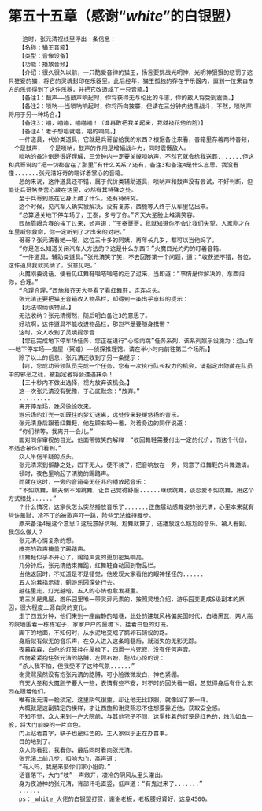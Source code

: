 # 第五十五章（感谢“_white_”的白银盟）
        这时，张元清视线里浮出一条信息：
       【名称：猫王音箱】
       【类型：音像设备】
       【功能：播放音频】
       【介绍：很久很久以前，一只酷爱音律的猫王，扬言要挑战光明神，光明神狠狠的惩罚了这只狂妄的猫，将它的灵魂封印在乐器里。此后经年，猫王孤独的存在于乐器内，直到一位来自东方的乐师得到了这件乐器，并把它改造成了一只音箱。】
       【备注1：鼓声——当鼓声响起时，你将获得无与伦比的斗志，你的敌人将受到震慑。】
       【备注2：唢呐——当唢呐响起时，你将所向披靡，但请在三分钟内结束战斗，不然，唢呐声将用于另一种场合。】
       【备注3：喵，喵喵，喵喵喵！（谁再敢把我关起来，我就挠花他的脸）】
       【备注4：老子想唱就唱，唱的响亮。】
       一件道具，代价类道具，它就是兵哥留给我的东西？根据备注来看，音箱里存着两种音频，一个是鼓声，一个是唢呐，鼓声的作用是增幅战斗力，同时震慑敌人。
       唢呐的备注倒是很好理解，三分钟内一定要关掉唢呐声，不然它就会给我送葬.......但这和兵哥说的“把一切都留在了那里”有什么关系？还有，备注3和备注4是什么意思，我没看懂.......张元清好奇的端详着掌心的音箱。
       总的来说，这件道具还不错，属于代价类辅助道具，唢呐声和鼓声没有尝试，不好判断，但能让兵哥煞费苦心藏在这里，必然有其特殊之处。
       至于兵哥到底在它身上藏了什么，还有待研究。
       这个时候，见汽车人确实被解决，没有复苏，西施等人终于从车里钻出来。
       “总算通关地下停车场了，王泰，多亏了你。”齐天大圣脸上堆满笑容。
       西施眉眼含春的挨了过来，娇声道：“王泰哥哥，我就知道你不会让我们失望。人家刚才在车里喊你救命，你一定听到了才出来的对吧。”
       哥哥？张元清看她一眼，这位三十多的阿姨，再年长几岁，都可以当他妈了。
       “你是怎么知道关闭汽车人方法的？这是什么东西？”火魔目光灼灼的盯着音箱。
       “一件道具，辅助类道具。”张元清笑了笑，不去回答第一个问题，道：“收获还不错，各位，这件道具我就笑纳了，没意见吧。”
       火魔刚要说话，便看见红舞鞋啪嗒啪嗒的走了过来，当即道：“事情是你解决的，东西归你，合理。”
       “合理合理。”西施和齐天大圣看了看红舞鞋，连连点头。
       张元清正要把猫王音箱收入物品栏，却得到一条出乎意料的提示：
       【无法收纳该物品。】
       无法收纳？张元清愕然，随后明白备注3的意思了。
       好坑啊，这件道具不能收进物品栏，那岂不是要随身携带？
       这时，众人收到了灵境提示音：
       【您已完成地下停车场任务，您正在进行“心惊肉跳”任务系列，该系列娱乐设施为：过山车——地下停车场——鬼屋（冥婚）——侦探推理馆。请在半小时内前往第三个场所。】
       除了以上的信息，张元清还收到了另一条提示：
       【叮，您成功带领队员完成一个任务，您有一次执行队长权力的机会，请指定出隐藏在队员中的邪恶之徒，被指定者将会遭遇抹杀！
       【三十秒内不做出选择，视为放弃该机会。】
       这一次张元清没有犹豫，于心底默念：“放弃。”
       .........
       离开停车场，晚风徐徐吹来。
       游乐场的灯光一如既往的梦幻迷离，远处传来轻缓悠扬的音乐。
       张元清身后跟着红舞鞋，他左顾右盼一番，对着身边的同伴说道：
       “你们稍等，我离开一会儿。”
       面对同伴审视的目光，他面带微笑的解释：“收回舞鞋需要付出一定的代价，而这个代价，不适合被你们看到。”
       众人半信半疑的点头。
       张元清来到僻静之处，四下无人，便不装了，把音响放在一旁，同意了红舞鞋的斗舞邀请。
       顿时，夜色里响起了清脆的踢踏声。
       而就在这时，一旁的音箱毫无征兆的播放起音乐：
       “不如跳舞，聊天倒不如跳舞，让自己觉得舒服......继续跳舞，谈恋爱不如跳舞，用这个方式相处......”
       ？什么情况，这家伙怎么突然播放音乐了.......正施展动感舞姿的张元清，心里本来就有些许羞耻，冷不丁的被歌声吓一跳，险些无法维持舞步。
       原来备注4是这个意思？这玩意好坑啊，尬舞就算了，还播放这么尴尬的音乐，被人看到，我怎么做人？
       张元清心情复杂的想。
       嘹亮的歌声掩盖了踢踏声。
       红舞鞋似乎不开心了，踢踏声变的更加密集响亮。
       几分钟后，张元清结束舞蹈，红舞鞋自动回到物品栏。
       当他返回时，不知道是不是错觉，他发现大家看他的眼神怪怪的......
       五人沿着指示牌，朝游乐园深处行去。
       越往里走，灯光越暗，五人的心情也愈发凝重。
       第三关是鬼屋，游乐园里唯一带灵异元素的，按照灵境介绍，游乐园变更成S级副本的原因，很大程度上源自灵的变化。
       走了四五分钟，他们来到一座幽静的暗巷，此处的建筑风格偏民国时代，白墙黑瓦，两人高的院墙围着一栋栋宅子，家家户户的屋檐下，挂着白色的灯笼。
       脚下的地面，不知何时，从水泥地变成了鹅卵石铺设的路。
       身后似有似无的音乐声，在众人进入这条暗巷后，就消失的无影无踪。
       夜幕森森，白色的灯笼挂在屋檐下，四周一片死寂，没有任何声音。
       西施紧紧抱住张元清的胳膊，左顾右盼，胆战心惊的说：
       “杀人我不怕，但我受不了这种气氛......”
       谢灵熙虽然没有抱张元清的胳膊，可小脸微微发白，神色紧绷。
       齐天大圣和火魔胆子要大一些，表情有些不安，时不时的回头看一眼，总觉得身后有什么东西在跟着他们。
       唯有张元清一脸淡定，这里阴气很重，却让他无比舒服，就像回了家一样。
       大概就是这副镇定的模样，才让西施和谢灵熙忍不住想要靠近他，获取安全感。
       不知不觉，众人来到一户大院前，与其他宅子不同，这里挂着的灯笼是红色的，烛光如血一般，将大门前映的一片血色。
       门上贴着喜字，联子也是红色的，主人家似乎正在办喜事。
       目的地到了。
       众人你看我，我看你，最后同时看向张元清。
       张元清上前几步，扣响大门，高声道：
       “有人吗，我是来娶你们家小姐的。”
       话音落下，大门“吱”一声敞开，凄冷的阴风从里头灌出。
       身为夜游神的张元清，背部汗毛直竖，低声道：“有鬼过来了.......”
       ......
       ps：_white_大佬的白银盟打赏，谢谢老板，老板腰好肾好，这章4500。